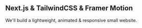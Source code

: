 ## Next.js & TailwindCSS & Framer Motion

We'll build a lightweight, animated & responsive small website.
